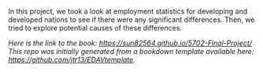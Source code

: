 In this project, we took a look at employment statistics for developing and developed nations to see if there were any significant differences. Then, we tried to explore potential causes of these differences.

*Here is the link to the book: https://sun82564.github.io/5702-Final-Project/*
*This repo was initially generated from a bookdown template available here: https://github.com/jtr13/EDAVtemplate.*	
